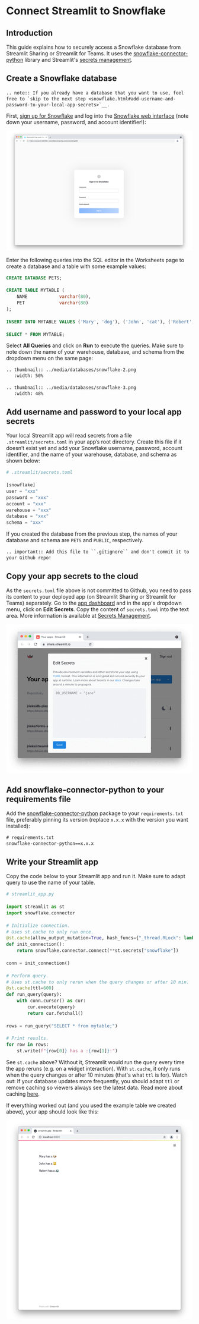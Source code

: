 # Connect Streamlit to Snowflake

## Introduction

This guide explains how to securely access a Snowflake database from Streamlit Sharing or Streamlit for Teams. It uses the [snowflake-connector-python](https://docs.snowflake.com/en/user-guide/python-connector.html) library and Streamlit's [secrets management](../deploy_streamlit_app.html#secrets-management).

## Create a Snowflake database

```eval_rst
.. note:: If you already have a database that you want to use, feel free to `skip to the next step <snowflake.html#add-username-and-password-to-your-local-app-secrets>`__.
```

First, [sign up for Snowflake](https://signup.snowflake.com/) and log into the [Snowflake web interface](https://docs.snowflake.com/en/user-guide/connecting.html#logging-in-using-the-web-interface) (note down your username, password, and account identifier!):

![](../media/databases/snowflake-1.png)

Enter the following queries into the SQL editor in the Worksheets page to create a database and a table with some example values:

```sql
CREATE DATABASE PETS;

CREATE TABLE MYTABLE (
    NAME            varchar(80),
    PET             varchar(80)
);

INSERT INTO MYTABLE VALUES ('Mary', 'dog'), ('John', 'cat'), ('Robert', 'bird');

SELECT * FROM MYTABLE;
```

Select **All Queries** and click on **Run** to execute the queries. Make sure to note down the name of your warehouse, database, and schema from the dropdown menu on the same page:

```eval_rst
.. thumbnail:: ../media/databases/snowflake-2.png
   :width: 50%

.. thumbnail:: ../media/databases/snowflake-3.png
   :width: 48%
```

## Add username and password to your local app secrets

Your local Streamlit app will read secrets from a file `.streamlit/secrets.toml` in your app’s root directory. Create this file if it doesn’t exist yet and add your Snowflake username, password, account identifier, and the name of your warehouse, database, and schema as shown below:

```python
# .streamlit/secrets.toml

[snowflake]
user = "xxx"
password = "xxx"
account = "xxx"
warehouse = "xxx"
database = "xxx"
schema = "xxx"
```

If you created the database from the previous step, the names of your database and schema are `PETS` and `PUBLIC`, respectively.

```eval_rst
.. important:: Add this file to ``.gitignore`` and don't commit it to your Github repo!
```

## Copy your app secrets to the cloud

As the `secrets.toml` file above is not committed to Github, you need to pass its content to your deployed app (on Streamlit Sharing or Streamlit for Teams) separately. Go to the [app dashboard](https://share.streamlit.io/) and in the app's dropdown menu, click on **Edit Secrets**. Copy the content of `secrets.toml` into the text area. More information is available at [Secrets Management](../deploy_streamlit_app.html#secrets-management).

![](../media/databases/edit-secrets.png)

## Add snowflake-connector-python to your requirements file

Add the [snowflake-connector-python](https://docs.snowflake.com/en/user-guide/python-connector.html) package to your `requirements.txt` file, preferably pinning its version (replace `x.x.x` with the version you want installed):

```
# requirements.txt
snowflake-connector-python==x.x.x
```

## Write your Streamlit app

Copy the code below to your Streamlit app and run it. Make sure to adapt query to use the name of your table.

```python
# streamlit_app.py

import streamlit as st
import snowflake.connector

# Initialize connection.
# Uses st.cache to only run once.
@st.cache(allow_output_mutation=True, hash_funcs={"_thread.RLock": lambda _: None})
def init_connection():
    return snowflake.connector.connect(**st.secrets["snowflake"])

conn = init_connection()

# Perform query.
# Uses st.cache to only rerun when the query changes or after 10 min.
@st.cache(ttl=600)
def run_query(query):
    with conn.cursor() as cur:
        cur.execute(query)
        return cur.fetchall()

rows = run_query("SELECT * from mytable;")

# Print results.
for row in rows:
    st.write(f"{row[0]} has a :{row[1]}:")
```

See `st.cache` above? Without it, Streamlit would run the query every time the app reruns (e.g. on a widget interaction). With `st.cache`, it only runs when the query changes or after 10 minutes (that's what `ttl` is for). Watch out: If your database updates more frequently, you should adapt `ttl` or remove caching so viewers always see the latest data. Read more about caching [here](../caching.md).

If everything worked out (and you used the example table we created above), your app should look like this:

![](../media/databases/snowflake-4.png)
